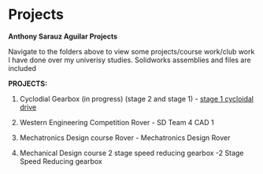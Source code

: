 # Projects
**Anthony Sarauz Aguilar Projects**

Navigate to the folders above to view some projects/course work/club work I have done over my univerisy studies. Solidworks assemblies and files are included

**PROJECTS:**

1. Cyclodial Gearbox (in progress) (stage 2 and stage 1) - [stage 1 cycloidal drive](<1 Stage/Cycloidal Drive-20241127T213729Z-001/Cycloidal Drive>)

2. Western Engineering Competition Rover - SD Team 4 CAD 1

3. Mechatronics Design course Rover - Mechatronics Design Rover

4. Mechanical Design course 2 stage speed reducing gearbox -2 Stage Speed Reducing gearbox
